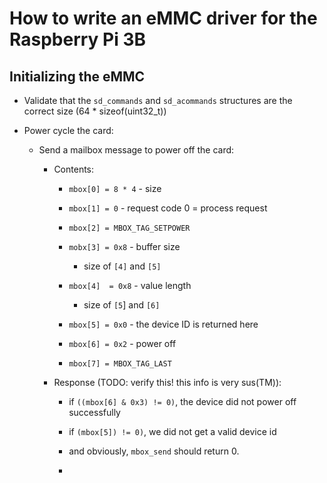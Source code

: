 # How to write an eMMC driver for the Raspberry Pi 3B

## Initializing the eMMC

- Validate that the `sd_commands` and `sd_acommands` structures are the correct size (64 * sizeof(uint32_t))

- Power cycle the card:
  
  - Send a mailbox message to power off the card:
    
    - Contents:
      
      - `mbox[0] = 8 * 4` - size
      
      - `mbox[1] = 0` - request code 0 = process request
      
      - `mbox[2] = MBOX_TAG_SETPOWER`
      
      - `mobx[3] = 0x8` - buffer size
        
        - size of `[4]` and `[5]`
      
      - `mbox[4]  = 0x8` - value length
        
        - size of `[5`] and `[6]`
      
      - `mbox[5] = 0x0` - the device ID is returned here
      
      - `mbox[6] = 0x2`  - power off
      
      - `mbox[7] = MBOX_TAG_LAST` 
    
    - Response (TODO: verify this! this info is very sus(TM)):
      
      - if `((mbox[6] & 0x3) != 0)`, the device did not power off successfully
      
      - if `(mbox[5]) != 0)`, we did not get a valid device id
      
      - and obviously, `mbox_send` should return 0.
      
      - 




